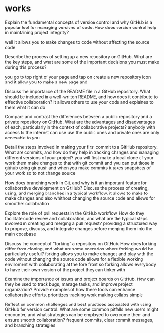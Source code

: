 # works

Explain the fundamental concepts of version control and why GitHub is a popular tool for managing versions of code. How does version control help in maintaining project integrity?

well it allows you to make changes to code without affecting the source code  

Describe the process of setting up a new repository on GitHub. What are the key steps, and what are some of the important decisions you must make during this process?

you go to top right of your page and tap on create a new repository icon and it allow you to make a new page and 

Discuss the importance of the README file in a GitHub repository. What should be included in a well-written README, and how does it contribute to effective collaboration?
it allows others to use your code and explaines to them what it can do  

Compare and contrast the differences between a public repository and a private repository on GitHub. What are the advantages and disadvantages of each, particularly in the context of collaborative projects?
anybody with access to the internet can use use the oublic ones and private ones are only accesable to you

Detail the steps involved in making your first commit to a GitHub repository. What are commits, and how do they help in tracking changes and managing different versions of your project?
you will first make a local clone of your work them make changes to that with git commit and you can put those in github using git push and when you make commits it takes snapshots of your work so to not change source   

How does branching work in Git, and why is it an important feature for collaborative development on GitHub? Discuss the process of creating, using, and merging branches in a typical workflow.
it allows to make to make changes and also whithout changing the source code and allows for smoother collabration 

Explore the role of pull requests in the GitHub workflow. How do they facilitate code review and collaboration, and what are the typical steps involved in creating and merging a pull request?
providing a structured way to propose, discuss, and integrate changes before merging them into the main codebase

Discuss the concept of "forking" a repository on GitHub. How does forking differ from cloning, and what are some scenarios where forking would be particularly useful?
forking allows you to make changes and play with the code without changing the source code
allows for a flexible working enviroment with collaborating at the fore front so forking allows everybody to have their own version of the project they can tinker with 

Examine the importance of issues and project boards on GitHub. How can they be used to track bugs, manage tasks, and improve project organization? Provide examples of how these tools can enhance collaborative efforts.
prioritizes tracking work making collabs simple 

Reflect on common challenges and best practices associated with using GitHub for version control. What are some common pitfalls new users might encounter, and what strategies can be employed to overcome them and ensure smooth collaboration?
frequent commits, clear commit messages, and branching strategies 
